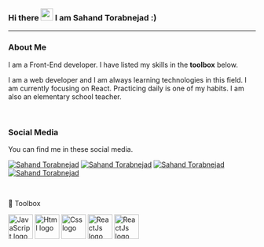 ### Hi there <img src="https://raw.githubusercontent.com/MartinHeinz/MartinHeinz/master/wave.gif" width="25px"> I am Sahand Torabnejad :)
---
### About Me
I am a Front-End developer.
I have listed my skills in the **toolbox** below.

I am a web developer and I am always learning technologies in this field. I am currently focusing on React. Practicing daily is one of my habits. I am also an elementary school teacher.

<br/>

### Social Media
You can find me in these social media.


[![Sahand Torabnejad](https://img.shields.io/badge/Instagram-E4405F?style=for-the-badge&logo=instagram&logoColor=white)](https://www.instagram.com/sahand.__.2020/)
[![Sahand Torabnejad](https://img.shields.io/badge/Twitter-1DA1F2?style=for-the-badge&logo=twitter&logoColor=white)](https://twitter.com/Sahand_2020/)
[![Sahand Torabnejad](https://img.shields.io/badge/Gmail-D14836?style=for-the-badge&logo=gmail&logoColor=white)](sahandtorabnejad202020@gmail.com)
[![Sahand Torabnejad](https://img.shields.io/badge/Telegram-2CA5E0?style=for-the-badge&logo=telegram&logoColor=white)](https://t.me/Sahand_T_2020)

<br/>

🧰 Toolbox

<img src="https://cdn.worldvectorlogo.com/logos/javascript-1.svg" alt="JavaScript logo" width="50" height="50"/> <img src="https://cdn.worldvectorlogo.com/logos/html-1.svg" alt="Html logo" width="50" height="50"/>
<img src="https://cdn.worldvectorlogo.com/logos/css-3.svg" alt="Css logo" width="50" height="50"/>
<img src="https://cdn.worldvectorlogo.com/logos/react-2.svg" alt="ReactJs logo" width="50" height="50"/>
<img src="https://cdn.worldvectorlogo.com/logos/bootstrap-4.svg" alt="ReactJs logo" width="50" height="50"/>

<!--
**Sahand2020/Sahand Torabnejad** is a ✨ _special_ ✨ repository because it's `README.md` (this file) appears on your GitHub profile.

Here are some ideas to get you started:

- 🔭 I’m currently working on ...
- 🌱 I’m currently learning ...
- 👯 I’m looking to collaborate on ...
- 🤔 I’m looking for help with ...
- 💬 Ask me about ...
- 📫 How to reach me: ...
- 😄 Pronouns: ...
- ⚡ Fun fact: ...
-->
